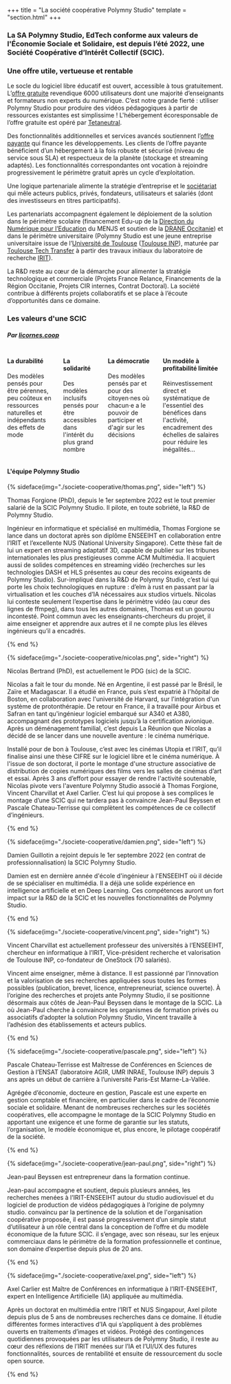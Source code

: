 +++
title = "La société coopérative Polymny Studio"
template = "section.html"
+++

<h3>La SA Polymny Studio, EdTech conforme aux valeurs de l'Économie Sociale et Solidaire, est depuis l’été 2022, une
Société Coopérative d’Intérêt Collectif (SCIC).</h3>

<h3 class="has-text-centered">Une offre utile, vertueuse et rentable</h3>

<p>

Le socle du logiciel libre éducatif est ouvert, accessible à tous gratuitement. L’[offre gratuite](/offres/) revendique
6000 utilisateurs dont une majorité d’enseignants et formateurs non experts du numérique. C’est notre grande fierté :
utiliser Polymny Studio pour produire des vidéos pédagogiques à partir de ressources existantes est simplissime !
L'hébergement écoresponsable de l’offre gratuite est opéré par [Tetaneutral](https://tetaneutral.net/).

</p>

<p>

Des fonctionnalités additionnelles et services avancés soutiennent l’[offre payante](/offres/) qui finance les
développements. Les clients de l’offre payante bénéficient d’un hébergement à la fois robuste et sécurisé (niveau de
service sous SLA) et respectueux de la planète (stockage et streaming adaptés). Les fonctionnalités correspondantes ont
vocation à rejoindre progressivement le périmètre gratuit après un cycle d’exploitation.

</p>

<p>

Une logique partenariale alimente la stratégie d’entreprise et le [sociétariat](/status-scic.pdf) qui mêle acteurs
publics, privés, fondateurs, utilisateurs et salariés (dont des investisseurs en titres participatifs).

</p>

<p>

Les partenariats accompagnent également le déploiement de la solution dans le périmètre scolaire (financement Edu-up de
la [Direction du Numérique pour
l’Education](https://www.education.gouv.fr/direction-du-numerique-pour-l-education-dne-9983) du MENJS et soutien de la
[DRANE Occitanie](https://drane-occitanie.fr/)) et dans le périmètre universitaire (Polymny Studio est une jeune
entreprise universitaire issue de l’[Université de Toulouse](https://www.univ-toulouse.fr/) ([Toulouse
INP](https://www.linkedin.com/company/inp-toulouse---institut-national-polytechnique-de-toulouse/mycompany/)), maturée
par [Toulouse Tech Transfer](https://www.toulouse-tech-transfer.com/) à partir des travaux initiaux du laboratoire de
recherche [IRIT](https://www.irit.fr)).

</p>

<p>

La R&D reste au cœur de la démarche pour alimenter la stratégie technologique et commerciale (Projets France Relance,
Financements de la Région Occitanie, Projets CIR internes, Contrat Doctoral). La société contribue à différents projets
collaboratifs et se place à l’écoute d’opportunités dans ce domaine.

</p>

<h3 class="has-text-centered">Les valeurs d'une SCIC</h3>
<h5 class="has-text-centered">Par <a href="https://www.licoornes.coop/">licornes.coop</a></h5>

<div class="columns is-desktop is-vcentered has-text-centered">
<div class="column">
<h4>La durabilité</h4>
<p>
Des modèles pensés pour être pérennes, peu coûteux en ressources naturelles et indépendants des effets de mode
</p>
</div>
<div class="column">
<h4>La solidarité</h4>
<p>
Des modèles inclusifs pensés pour être accessibles dans l'intérêt du plus grand nombre
</p>
</div>
<div class="column">
<h4>La démocratie</h4>
<p>
Des modèles pensés par et pour des citoyen·nes où chacun·e a le pouvoir de participer et d'agir sur les décisions
</p>
</div>
<div class="column">
<h4>Un modèle à profitabilité limitée</h4>
<p>
Réinvestissement direct et systématique de l'essentiel des bénéfices dans l'activité, encadrement des échelles de
salaires pour réduire les inégalités...
</p>
</div>
</div>

<div  class="title mt-6 has-text-centered">

#### L'équipe Polymny Studio

</div>
{% sideface(img="./societe-cooperative/thomas.png", side="left") %}

Thomas Forgione (PhD), depuis le 1er septembre 2022 est le tout premier salarié de la SCIC Polymny Studio.
Il pilote, en toute sobriété, la R&D de Polymny Studio.

Ingénieur en informatique et  spécialisé en multimédia, Thomas Forgione se
lance dans un doctorat après son diplôme ENSEEIHT en collaboration entre l’IRIT
et l’excellente NUS (National University Singapore). Cette thèse fait de lui un
expert en streaming adaptatif 3D, capable de publier sur les tribunes
internationales les plus prestigieuses comme ACM Multimédia. Il acquiert aussi
de solides compétences en streaming vidéo (recherches sur les technologies DASH
et HLS présentes au cœur des recoins exigeants de Polymny Studio). Sur-impliqué
dans la R&D de Polymny Studio, c’est lui qui porte les choix technologiques en
rupture : d’elm à rust en passant par la virtualisation et les couches d’IA
nécessaires aux studios virtuels. Nicolas lui conteste seulement l’expertise
dans le périmètre vidéo (au cœur des lignes de ffmpeg), dans tous les autres
domaines, Thomas est un gourou incontesté. Point commun avec les
enseignants-chercheurs du projet, il aime enseigner et apprendre aux autres et
il ne compte plus les élèves ingénieurs qu’il a encadrés.

{% end %}


{% sideface(img="./societe-cooperative/nicolas.png", side="right") %}

Nicolas Bertrand (PhD), est actuellement le PDG (sic) de la SCIC.

Nicolas a fait le tour du monde. Né en Argentine, il est passé par le Brésil,
le Zaïre et Madagascar. Il a étudié en France, puis s’est expatrié à l'hôpital
de Boston, en collaboration avec l'université de Harvard, sur l'intégration
d'un système de protonthérapie. De retour en France, il a travaillé pour Airbus
et Safran en tant qu'ingénieur logiciel embarqué sur A340 et A380, accompagnant
des prototypes logiciels jusqu’à la certification avionique. Après un
déménagement familial, c’est depuis La Réunion que Nicolas a décidé de se
lancer dans une nouvelle aventure : le cinéma numérique.

Installé pour de bon à Toulouse, c’est avec les cinémas Utopia et l’IRIT, qu’il
finalise ainsi une thèse CIFRE sur le logiciel libre et le cinéma numérique. À
l'issue de son doctorat, il porte le montage d'une structure associative de
distribution de copies numériques des films vers les salles de cinémas d’art et
essai. Après 3 ans d’effort pour essayer de rendre l'activité soutenable,
Nicolas pivote vers l'aventure Polymny Studio associé à Thomas Forgione,
Vincent Charvillat et Axel Carlier. C’est lui qui propose à ses complices le
montage d’une SCIC qui ne tardera pas à convaincre Jean-Paul Beyssen et Pascale
Chateau-Terrisse qui complètent les compétences de ce collectif d’ingénieurs.

{% end %}

{% sideface(img="./societe-cooperative/damien.png", side="left") %}

Damien Guillotin a rejoint depuis le 1er septembre 2022 (en contrat de
professionnalisation) la SCIC Polymny Studio.

Damien est en dernière année d'école d'ingénieur à l'ENSEEIHT où il décide de
se spécialiser en multimédia. Il a déjà une solide expérience en
intelligence artificielle et en Deep Learning. Ces compétences auront
un fort impact sur la R&D de la SCIC et les nouvelles fonctionnalités
de Polymny Studio.


{% end %}

{% sideface(img="./societe-cooperative/vincent.png", side="right") %}

Vincent Charvillat  est actuellement professeur des universités à
l’ENSEEIHT, chercheur en informatique à l’IRIT, Vice-président recherche et
valorisation de Toulouse INP, co-fondateur de OneStock (70 salariés).

Vincent aime enseigner, même à distance. Il est passionné par l’innovation et
la valorisation de ses recherches appliquées sous toutes les formes possibles
(publication, brevet, licence, entrepreneuriat, science ouverte). À l’origine
des recherches et projets ante Polymny Studio, il se positionne désormais aux
côtés de Jean-Paul Beyssen dans le montage de la SCIC. Là où Jean-Paul cherche
à convaincre les organismes de formation privés ou associatifs  d’adopter la
solution Polymny Studio, Vincent travaille à l’adhésion des établissements et
acteurs publics.

{% end %}

{% sideface(img="./societe-cooperative/pascale.png", side="left") %}


Pascale Chateau-Terrisse est Maîtresse de Conférences en Sciences de Gestion à
l’ENSAT (laboratoire AGIR, UMR INRAE, Toulouse INP) depuis 3 ans après un début
de carrière à  l’université Paris-Est Marne-La-Vallée.

Agrégée d’économie, docteure en gestion, Pascale est une experte en gestion
comptable et financière, en particulier dans le cadre de l’économie sociale et
solidaire. Menant de nombreuses recherches sur les sociétés coopératives, elle
accompagne le montage de la SCIC Polymny Studio en apportant une exigence et
une forme de garantie sur les statuts, l’organisation, le modèle économique et,
plus encore, le pilotage coopératif de la société.

{% end %}

{% sideface(img="./societe-cooperative/jean-paul.png", side="right") %}

Jean-paul Beyssen  est entrepreneur dans la formation continue.

Jean-paul accompagne et soutient, depuis plusieurs années, les recherches
menées à l’IRIT-ENSEEIHT autour du studio audiovisuel et du logiciel de
production de vidéos pédagogiques à l’origine de polymny studio. convaincu par
la pertinence de la solution et de l'organisation coopérative proposée, il est
passé progressivement d’un simple statut d’utilisateur à un rôle central dans
la conception de l’offre et du modèle économique de la future SCIC. il
s’engage, avec son réseau, sur les enjeux commerciaux dans le périmètre de la
formation professionnelle et continue, son domaine d’expertise depuis plus de
20 ans.

{% end %}

{% sideface(img="./societe-cooperative/axel.png", side="left") %}

Axel Carlier est Maître de Conférences en informatique à l’IRIT-ENSEEIHT,
expert en Intelligence Artificielle (IA) appliquée au multimédia.

Après un doctorat en multimédia entre l’IRIT et NUS Singapour, Axel pilote
depuis plus de 5 ans de nombreuses recherches dans ce domaine. Il étudie
différentes formes interactives d’IA qui s’appliquent à des problèmes ouverts
en traitements d’images et vidéos. Protégé des contingences quotidiennes
provoquées par les utilisateurs de Polymny Studio, il reste au cœur des
réflexions de l’IRIT menées sur l’IA et l’UI/UX des futures fonctionnalités,
sources de rentabilité et ensuite de ressourcement du socle open source.

{% end %}


